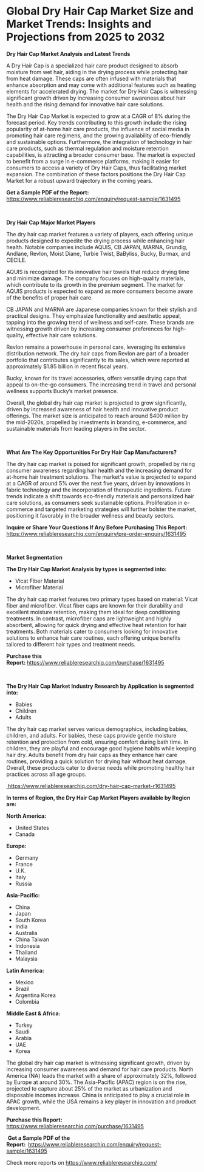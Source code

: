 <p><h1>Global Dry Hair Cap Market Size and Market Trends: Insights and Projections from 2025 to 2032</h1></p><p><strong>Dry Hair Cap Market Analysis and Latest Trends</strong></p>
<p><p>A Dry Hair Cap is a specialized hair care product designed to absorb moisture from wet hair, aiding in the drying process while protecting hair from heat damage. These caps are often infused with materials that enhance absorption and may come with additional features such as heating elements for accelerated drying. The market for Dry Hair Caps is witnessing significant growth driven by increasing consumer awareness about hair health and the rising demand for innovative hair care solutions.</p><p>The Dry Hair Cap Market is expected to grow at a CAGR of 8% during the forecast period. Key trends contributing to this growth include the rising popularity of at-home hair care products, the influence of social media in promoting hair care regimens, and the growing availability of eco-friendly and sustainable options. Furthermore, the integration of technology in hair care products, such as thermal regulation and moisture retention capabilities, is attracting a broader consumer base. The market is expected to benefit from a surge in e-commerce platforms, making it easier for consumers to access a variety of Dry Hair Caps, thus facilitating market expansion. The combination of these factors positions the Dry Hair Cap Market for a robust upward trajectory in the coming years.</p></p>
<p><strong>Get a Sample PDF of the Report:&nbsp;</strong> <a href="https://www.reliableresearchiq.com/enquiry/request-sample/1631495?utm_campaign=2580&utm_medium=2&utm_source=Github&utm_content=ia&utm_term=05042025&utm_id=dry-hair-cap">https://www.reliableresearchiq.com/enquiry/request-sample/1631495</a></p>
<p>&nbsp;</p>
<p><strong>Dry Hair Cap Major Market Players</strong></p>
<p><p>The dry hair cap market features a variety of players, each offering unique products designed to expedite the drying process while enhancing hair health. Notable companies include AQUIS, CB JAPAN, MARNA, Grundig, Andlane, Revlon, Moist Diane, Turbie Twist, BaByliss, Bucky, Burmax, and CECILE.</p><p>AQUIS is recognized for its innovative hair towels that reduce drying time and minimize damage. The company focuses on high-quality materials, which contribute to its growth in the premium segment. The market for AQUIS products is expected to expand as more consumers become aware of the benefits of proper hair care.</p><p>CB JAPAN and MARNA are Japanese companies known for their stylish and practical designs. They emphasize functionality and aesthetic appeal, tapping into the growing trend of wellness and self-care. These brands are witnessing growth driven by increasing consumer preferences for high-quality, effective hair care solutions.</p><p>Revlon remains a powerhouse in personal care, leveraging its extensive distribution network. The dry hair caps from Revlon are part of a broader portfolio that contributes significantly to its sales, which were reported at approximately $1.85 billion in recent fiscal years. </p><p>Bucky, known for its travel accessories, offers versatile drying caps that appeal to on-the-go consumers. The increasing trend in travel and personal wellness supports Bucky’s market presence. </p><p>Overall, the global dry hair cap market is projected to grow significantly, driven by increased awareness of hair health and innovative product offerings. The market size is anticipated to reach around $400 million by the mid-2020s, propelled by investments in branding, e-commerce, and sustainable materials from leading players in the sector.</p></p>
<p>&nbsp;</p>
<p><strong>What Are The Key Opportunities For Dry Hair Cap Manufacturers?</strong></p>
<p><p>The dry hair cap market is poised for significant growth, propelled by rising consumer awareness regarding hair health and the increasing demand for at-home hair treatment solutions. The market's value is projected to expand at a CAGR of around 5% over the next five years, driven by innovations in fabric technology and the incorporation of therapeutic ingredients. Future trends indicate a shift towards eco-friendly materials and personalized hair care solutions, as consumers seek sustainable options. Proliferation in e-commerce and targeted marketing strategies will further bolster the market, positioning it favorably in the broader wellness and beauty sectors.</p></p>
<p><strong>Inquire or Share Your Questions If Any Before Purchasing This Report:</strong> <a href="https://www.reliableresearchiq.com/enquiry/pre-order-enquiry/1631495?utm_campaign=2580&utm_medium=2&utm_source=Github&utm_content=ia&utm_term=05042025&utm_id=dry-hair-cap">https://www.reliableresearchiq.com/enquiry/pre-order-enquiry/1631495</a></p>
<p>&nbsp;</p>
<p><strong>Market Segmentation</strong></p>
<p><strong>The Dry Hair Cap Market Analysis by types is segmented into:</strong></p>
<p><ul><li>Vicat Fiber Material</li><li>Microfiber Material</li></ul></p>
<p><p>The dry hair cap market features two primary types based on material: Vicat fiber and microfiber. Vicat fiber caps are known for their durability and excellent moisture retention, making them ideal for deep conditioning treatments. In contrast, microfiber caps are lightweight and highly absorbent, allowing for quick drying and effective heat retention for hair treatments. Both materials cater to consumers looking for innovative solutions to enhance hair care routines, each offering unique benefits tailored to different hair types and treatment needs.</p></p>
<p><strong>Purchase this Report:&nbsp;</strong><a href="https://www.reliableresearchiq.com/purchase/1631495?utm_campaign=2580&utm_medium=2&utm_source=Github&utm_content=ia&utm_term=05042025&utm_id=dry-hair-cap">https://www.reliableresearchiq.com/purchase/1631495</a></p>
<p>&nbsp;</p>
<p><strong>The Dry Hair Cap Market Industry Research by Application is segmented into:</strong></p>
<p><ul><li>Babies</li><li>Children</li><li>Adults</li></ul></p>
<p><p>The dry hair cap market serves various demographics, including babies, children, and adults. For babies, these caps provide gentle moisture retention and protection from cold, ensuring comfort during bath time. In children, they are playful and encourage good hygiene habits while keeping hair dry. Adults benefit from dry hair caps as they enhance hair care routines, providing a quick solution for drying hair without heat damage. Overall, these products cater to diverse needs while promoting healthy hair practices across all age groups.</p></p>
<p><a href="https://www.reliableresearchiq.com/dry-hair-cap-market-r1631495?utm_campaign=2580&utm_medium=2&utm_source=Github&utm_content=ia&utm_term=05042025&utm_id=dry-hair-cap">&nbsp;https://www.reliableresearchiq.com/dry-hair-cap-market-r1631495</a></p>
<p><strong>In terms of Region, the Dry Hair Cap Market Players available by Region are:</strong></p>
<p>
    <p> <strong> North America: </strong>
        <ul>
            <li>United States</li>
            <li>Canada</li>
        </ul>
        </p> 
    <p> <strong> Europe: </strong>
        <ul>
            <li>Germany</li>
            <li>France</li>
            <li>U.K.</li>
            <li>Italy</li>
            <li>Russia</li>
        </ul>
        </p> 
    <p> <strong> Asia-Pacific: </strong>
        <ul>
            <li>China</li>
            <li>Japan</li>
            <li>South Korea</li>
            <li>India</li>
            <li>Australia</li>
            <li>China Taiwan</li>
            <li>Indonesia</li>
            <li>Thailand</li>
            <li>Malaysia</li>
        </ul>
        </p> 
    <p> <strong> Latin America: </strong>
        <ul>
            <li>Mexico</li>
            <li>Brazil</li>
            <li>Argentina Korea</li>
            <li>Colombia</li>
        </ul>
        </p> 
    <p> <strong> Middle East & Africa: </strong>
        <ul>
            <li>Turkey</li>
            <li>Saudi</li>
            <li>Arabia</li>
            <li>UAE</li>
            <li>Korea</li>
        </ul>
    </p>
    </p>
<p><p>The global dry hair cap market is witnessing significant growth, driven by increasing consumer awareness and demand for hair care products. North America (NA) leads the market with a share of approximately 32%, followed by Europe at around 30%. The Asia-Pacific (APAC) region is on the rise, projected to capture about 25% of the market as urbanization and disposable incomes increase. China is anticipated to play a crucial role in APAC growth, while the USA remains a key player in innovation and product development.</p></p>
<p><strong>Purchase this Report: </strong><a href="https://www.reliableresearchiq.com/purchase/1631495?utm_campaign=2580&utm_medium=2&utm_source=Github&utm_content=ia&utm_term=05042025&utm_id=dry-hair-cap">https://www.reliableresearchiq.com/purchase/1631495</a></p>
<p>&nbsp;<strong>Get a Sample PDF of the Report:&nbsp;&nbsp;</strong><a href="https://www.reliableresearchiq.com/enquiry/request-sample/1631495?utm_campaign=2580&utm_medium=2&utm_source=Github&utm_content=ia&utm_term=05042025&utm_id=dry-hair-cap">https://www.reliableresearchiq.com/enquiry/request-sample/1631495</a></p>
<p><strong></strong></p>
<p>Check more reports on <a href="https://www.reliableresearchiq.com/?utm_campaign=2580&utm_medium=2&utm_source=Github&utm_content=ia&utm_term=05042025&utm_id=dry-hair-cap">https://www.reliableresearchiq.com/</a></p>